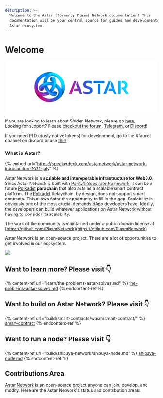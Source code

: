 ```yaml
---
description: >-
  Welcome to the Astar (formerly Plasm) Network documentation! This
  documentation will be your central source for guides and developments in the
  Astar ecosystem.
---
```


# Welcome

![](.gitbook/assets/landscape.png)

If you are looking to learn about Shiden Network, please go [here.](https://shiden.astar.network)\
Looking for support? Please [checkout the forum](https://forum.astar.network), [Telegram](https://t.me/PlasmOfficial), or [Discord](https://discord.com/invite/wUcQt3R)!

If you need PLD (dusty native tokens) for development, go to the #faucet channel on discord or use [this!](https://plasm-faucet-frontend.vercel.app)

### What is Astar?

{% embed url="https://speakerdeck.com/astarnetwork/astar-network-introduction-2021-july" %}

Astar Network is a **scalable and interoperable infrastructure for Web3.0**. Since Astar Network is built with [Parity’s Substrate framework](https://www.substrate.io), it can be a future [Polkadot](https://polkadot.network) **parachain** that also acts as a scalable smart contract platform. The [Polkadot](https://polkadot.network) Relaychain, by design, does not support smart contracts. This allows Astar the opportunity to fill in this gap. Scalability is obviously one of the most crucial demands dApp developers have. Ideally, the developers can build whatever applications on Astar Network without having to consider its scalability.

The work of the community is maintained under a public domain license at\
[https://github.com/PlasmNetwork](https://github.com/PlasmNetwork)

Astar Network is an open-source project. There are a lot of opportunities to get involved in our ecosystem.&#x20;



![](.gitbook/assets/undraw\_ideas\_s70l-1-.png)

## Want to learn more? Please visit 👇

{% content-ref url="learn/the-problems-astar-solves.md" %}
[the-problems-astar-solves.md](learn/the-problems-astar-solves.md)
{% endcontent-ref %}

## Want to build on Astar Network? Please visit 👇

{% content-ref url="build/smart-contracts/wasm/smart-contract/" %}
[smart-contract](build/smart-contracts/wasm/smart-contract/)
{% endcontent-ref %}

## Want to run a node? Please visit 👇

{% content-ref url="build/shibuya-network/shibuya-node.md" %}
[shibuya-node.md](build/shibuya-network/shibuya-node.md)
{% endcontent-ref %}

## Contributions Area

[Astar Network](https://astar.network) is an open-source project anyone can join, develop, and modify. Here are the Astar Network's status and contribution areas.
